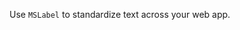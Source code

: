 Use `MSLabel` to standardize text across your web app.

<!-- <img src="https://static2.sharepointonline.com/files/fabric/fabric-website/images/controls/ios/utilities/demo-label.png" alt="Example of a Label on iOS" style="width: 50%;" /> -->
